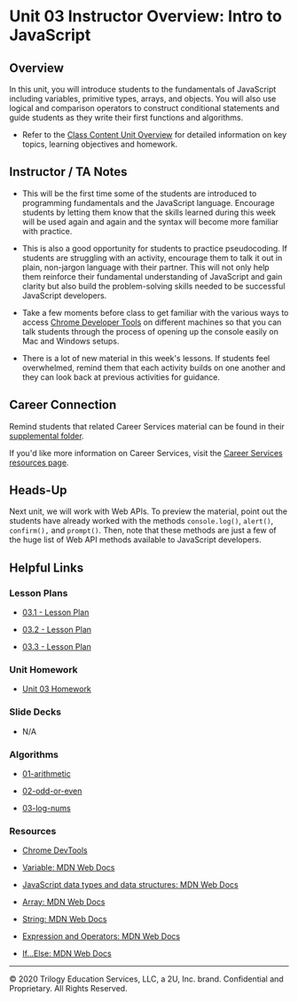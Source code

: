 # Unit 03 Instructor Overview: Intro to JavaScript

## Overview

In this unit, you will introduce students to the fundamentals of JavaScript  including variables, primitive types, arrays, and objects. You will also use logical and comparison operators to construct conditional statements and guide students as they write their first functions and algorithms. 

  * Refer to the [Class Content Unit Overview](../../../01-Class-Content/03-JavaScript/README.md) for detailed information on key topics, learning objectives and homework.

## Instructor / TA Notes

* This will be the first time some of the students are introduced to programming fundamentals and the JavaScript language. Encourage students by letting them know that the skills learned during this week will be used again and again and the syntax will become more familiar with practice. 

* This is also a good opportunity for students to practice pseudocoding. If students are struggling with an activity, encourage them to talk it out in plain, non-jargon language with their partner. This will not only help them reinforce their fundamental understanding of JavaScript and gain clarity but also build the problem-solving skills needed to be successful JavaScript developers. 

* Take a few moments before class to get familiar with the various ways to access [Chrome Developer Tools](https://developers.google.com/web/tools/chrome-devtools/open) on different machines so that you can talk students through the process of opening up the console easily on Mac and Windows setups.

* There is a lot of new material in this week's lessons. If students feel 
overwhelmed, remind them that each activity builds on one another and they can look back at previous activities for guidance. 

## Career Connection

Remind students that related Career Services material can be found in their [supplemental folder](../../../01-Class-Content/03-JavaScript/04-Important/CAREER-CONNECTION.md).

If you'd like more information on Career Services, visit the [Career Services resources page](http://bit.ly/CodingCS).

## Heads-Up

Next unit, we will work with Web APIs. To preview the material, point out the students have already worked with the methods `console.log()`, `alert()`,  `confirm(),` and `prompt()`. Then, note that these methods are just a few of the huge list of Web API methods available to JavaScript developers. 

## Helpful Links

### Lesson Plans

* [03.1 - Lesson Plan](01-Day-JavaScript/03.1-LESSON-PLAN.md)

* [03.2 - Lesson Plan](02-Day_JavaScript/03.2-LESSON-PLAN.md)

* [03.3 - Lesson Plan](03-Day_JavaScript/03.3-LESSON-PLAN.md)

### Unit Homework

* [Unit 03 Homework](../../../01-Class-Content/03-JavaScript/02-Homework)

### Slide Decks

* N/A

### Algorithms

* [01-arithmetic](../../../01-Class-Content/03-JavaScript/03-Algorithms/01-fizz-buzz)

* [02-odd-or-even](../../../01-Class-Content/03-JavaScript/03-Algorithms/02-max-num)

* [03-log-nums](../../../01-Class-Content/03-JavaScript/03-Algorithms/03-vowel-count)

### Resources

* [Chrome DevTools](https://developers.google.com/web/tools/chrome-devtools/open)

* [Variable: MDN Web Docs](https://developer.mozilla.org/en-US/docs/Glossary/Variable)

* [JavaScript data types and data structures: MDN Web Docs](https://developer.mozilla.org/en-US/docs/Web/JavaScript/Data_structures)

* [Array: MDN Web Docs](https://developer.mozilla.org/en-US/docs/Web/JavaScript/Reference/Global_Objects/Array#Instance_methods)

* [String: MDN Web Docs](https://developer.mozilla.org/en-US/docs/Web/JavaScript/Reference/Global_Objects/String#Instance_methods)

* [Expression and Operators: MDN Web Docs](https://developer.mozilla.org/en-US/docs/Web/JavaScript/Guide/Expressions_and_Operators)

* [If...Else: MDN Web Docs](https://developer.mozilla.org/en-US/docs/Web/JavaScript/Reference/Statements/if...else)

---
© 2020 Trilogy Education Services, LLC, a 2U, Inc. brand. Confidential and Proprietary. All Rights Reserved.
